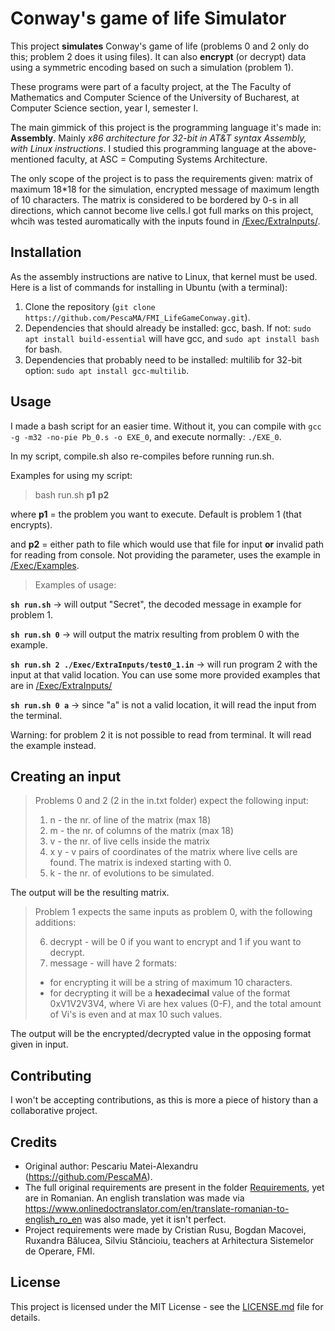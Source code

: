 # Conway's game of life Simulator

This project **simulates** Conway's game of life (problems 0 and 2 only do this; problem 2 does it using files). It can also **encrypt** (or decrypt) data using a symmetric encoding based on such a simulation (problem 1).

These programs were part of a faculty project, at the The Faculty of Mathematics and Computer Science of the University of Bucharest, at Computer Science section, year I, semester I.

The main gimmick of this project is the programming language it's made in: **Assembly**. Mainly *x86 architecture for 32-bit in AT&T syntax Assembly, with Linux instructions*. I studied this programming language at the above-mentioned faculty, at ASC = Computing Systems Architecture.

The only scope of the project is to pass the requirements given: matrix of maximum 18*18 for the simulation, encrypted message of maximum length of 10 characters. The matrix is considered to be bordered by 0-s in all directions, which cannot become live cells.I got full marks on this project, whcih was tested auromatically with the inputs found in [/Exec/ExtraInputs/](/Exec/ExtraInputs/).

## Installation

As the assembly instructions are native to Linux, that kernel must be used.
Here is a list of commands for installing in Ubuntu (with a terminal):

1. Clone the repository (`git clone https://github.com/PescaMA/FMI_LifeGameConway.git`).
2. Dependencies that should already be installed: gcc, bash. If not: `sudo apt install build-essential` will have gcc, and `sudo apt install bash` for bash.
3. Dependencies that probably need to be installed: multilib for 32-bit option: `sudo apt install gcc-multilib`.

## Usage

I made a bash script for an easier time. Without it, you can compile with `gcc -g -m32 -no-pie Pb_0.s -o EXE_0`, and execute normally: `./EXE_0`. 

In my script, compile.sh also re-compiles before running run.sh.

Examples for using my script:

> bash run.sh **p1** **p2**

where **p1** = the problem you want to execute. Default is problem 1 (that encrypts).

and **p2** = either path to file which would use that file for input __or__
invalid path for reading from console. Not providing the parameter, uses the example in [/Exec/Examples](/Exec/Examples).

> Examples of usage:

**`sh run.sh`** -> will output "Secret", the decoded message in example for problem 1.

**`sh run.sh 0`** -> will output the matrix resulting from problem 0 with the example.

**`sh run.sh 2 ./Exec/ExtraInputs/test0_1.in`** -> will run program 2 with the input at that valid location. You can use some more provided examples that are in [/Exec/ExtraInputs/](/Exec/ExtraInputs/)

**`sh run.sh 0 a`** -> since "a" is not a valid location, it will read the input from the terminal.

Warning: for problem 2 it is not possible to read from terminal. It will read the example instead.

## Creating an input

> Problems 0 and 2 (2 in the in.txt folder) expect the following input:
> 
> 1. n - the nr. of line of the matrix (max 18)
> 2. m - the nr. of columns of the matrix (max 18)
> 3. v - the nr. of live cells inside the matrix
> 4. x y - v pairs of coordinates of the matrix where live cells are found. The matrix is indexed starting with 0.
> 5. k - the nr. of evolutions to be simulated.

The output will be the resulting matrix.

> Problem 1 expects the same inputs as problem 0, with the following additions:
> 
> 6. decrypt - will be 0 if you want to encrypt and 1 if you want to decrypt.
> 7. message - will have 2 formats:
> - for encrypting it will be a string of maximum 10 characters.
> - for decrypting it will be a **hexadecimal** value of the format  0xV1V2V3V4, where Vi are hex values (0-F), and the total amount of Vi's is even and at max 10 such values.

The output will be the encrypted/decrypted value in the opposing format given in input.


## Contributing

I won't be accepting contributions, as this is more a piece of history than a collaborative project.

## Credits

- Original author: Pescariu Matei-Alexandru (https://github.com/PescaMA).
- The full original requirements are present in the folder [Requirements](/Requirements/), yet are in Romanian. An english translation was made via https://www.onlinedoctranslator.com/en/translate-romanian-to-english_ro_en was also made, yet it isn't perfect.
- Project requirements were made by Cristian Rusu, Bogdan Macovei, Ruxandra Bălucea, Silviu Stăncioiu, teachers at Arhitectura Sistemelor de Operare, FMI.

## License

This project is licensed under the MIT License - see the [LICENSE.md](LICENSE.md) file for details.

